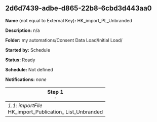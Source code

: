 ## 2d6d7439-adbe-d865-22b8-6cbd3d443aa0

**Name** (not equal to External Key)**:** HK_import_PL_Unbranded

**Description:** n/a

**Folder:** my automations/Consent Data Load/Initial Load/

**Started by:** Schedule

**Status:** Ready

**Schedule:** Not defined

**Notifications:** _none_


| Step 1<br>_<small>-</small>_ |
| --- |
| _1.1: importFile_<br>HK_import_Publication_ List_Unbranded |
